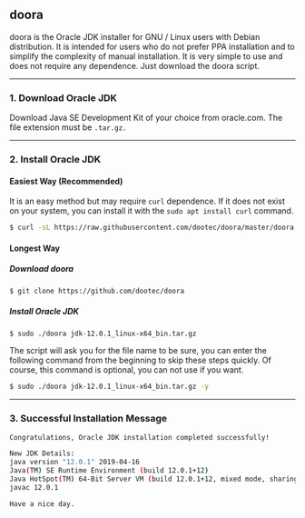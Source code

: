 ## doora
doora is the Oracle JDK installer for GNU / Linux users with Debian distribution. It is intended for users who do not prefer PPA installation and to simplify the complexity of manual installation. It is very simple to use and does not require any dependence. Just download the doora script.

---

### 1. Download Oracle JDK
Download Java SE Development Kit of your choice from oracle.com.
The file extension must be `.tar.gz.`

---

### 2. Install Oracle JDK
#### Easiest Way (Recommended)
It is an easy method but may require `curl` dependence. If it does not exist on your system, you can install it with the `sudo apt install curl` command.
```sh
$ curl -sL https://raw.githubusercontent.com/dootec/doora/master/doora | sudo bash -s <jdk-filename.tar.gz> -y
```


#### Longest Way
##### Download doora
```sh
$ git clone https://github.com/dootec/doora
```

##### Install Oracle JDK
```sh
$ sudo ./doora jdk-12.0.1_linux-x64_bin.tar.gz
```
The script will ask you for the file name to be sure, you can enter the following command from the beginning to skip these steps quickly. Of course, this command is optional, you can not use if you want.
```sh
$ sudo ./doora jdk-12.0.1_linux-x64_bin.tar.gz -y
```
---

### 3. Successful Installation Message
```sh
Congratulations, Oracle JDK installation completed successfully!

New JDK Details:
java version "12.0.1" 2019-04-16
Java(TM) SE Runtime Environment (build 12.0.1+12)
Java HotSpot(TM) 64-Bit Server VM (build 12.0.1+12, mixed mode, sharing)
javac 12.0.1

Have a nice day.
```

